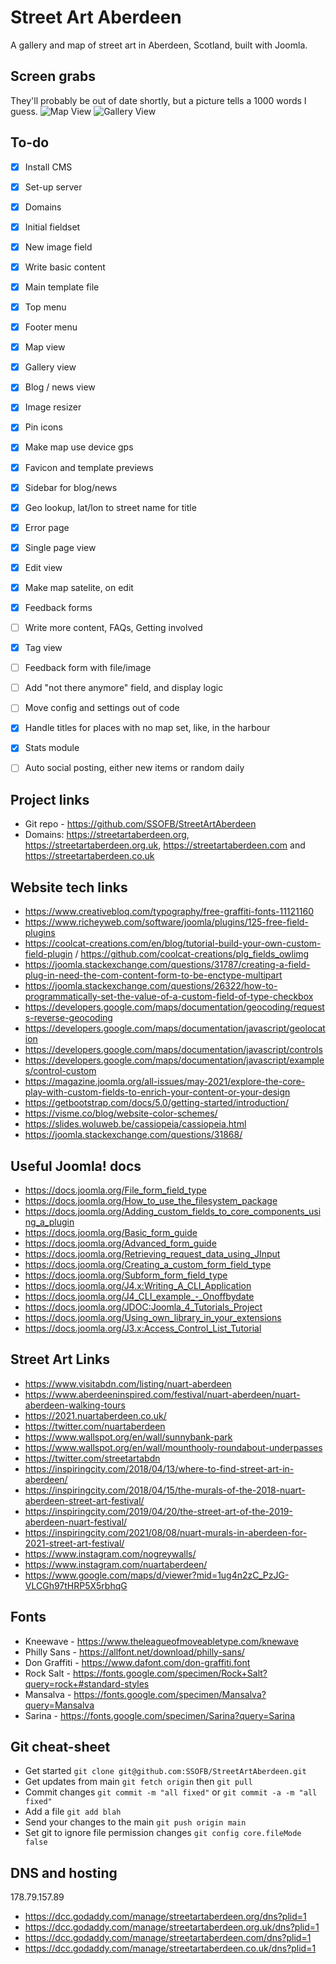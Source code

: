 # Street Art Aberdeen
A gallery and map of street art in Aberdeen, Scotland, built with Joomla.

## Screen grabs
They'll probably be out of date shortly, but a picture tells a 1000 words I guess.
![Map View](https://raw.githubusercontent.com/SSOFB/StreetArtAberdeen/main/graphics/StreetArtAberdeen_map.png) ![Gallery View](https://raw.githubusercontent.com/SSOFB/StreetArtAberdeen/main/graphics/StreetArtAberdeen_gallery.png)


## To-do
- [x] Install CMS
- [x] Set-up server
- [x] Domains
- [x] Initial fieldset
- [x] New image field
- [x] Write basic content
- [x] Main template file
- [x] Top menu
- [x] Footer menu
- [x] Map view
- [x] Gallery view
- [x] Blog / news view
- [x] Image resizer
- [x] Pin icons
- [x] Make map use device gps
- [x] Favicon and template previews
- [x] Sidebar for blog/news
- [x] Geo lookup, lat/lon to street name for title
- [x] Error page
- [x] Single page view
- [x] Edit view 
- [x] Make map satelite, on edit
- [x] Feedback forms
- [ ] Write more content, FAQs, Getting involved
- [x] Tag view
- [ ] Feedback form with file/image
- [ ] Add "not there anymore" field, and display logic
- [ ] Move config and settings out of code
- [x] Handle titles for places with no map set, like, in the harbour
- [x] Stats module
- [ ] Auto social posting, either new items or random daily


## Project links
* Git repo - https://github.com/SSOFB/StreetArtAberdeen
* Domains: https://streetartaberdeen.org, https://streetartaberdeen.org.uk, https://streetartaberdeen.com and https://streetartaberdeen.co.uk


## Website tech links
* https://www.creativebloq.com/typography/free-graffiti-fonts-11121160
* https://www.richeyweb.com/software/joomla/plugins/125-free-field-plugins
* https://coolcat-creations.com/en/blog/tutorial-build-your-own-custom-field-plugin / https://github.com/coolcat-creations/plg_fields_owlimg
* https://joomla.stackexchange.com/questions/31787/creating-a-field-plug-in-need-the-com-content-form-to-be-enctype-multipart
* https://joomla.stackexchange.com/questions/26322/how-to-programmatically-set-the-value-of-a-custom-field-of-type-checkbox
* https://developers.google.com/maps/documentation/geocoding/requests-reverse-geocoding
* https://developers.google.com/maps/documentation/javascript/geolocation
* https://developers.google.com/maps/documentation/javascript/controls
* https://developers.google.com/maps/documentation/javascript/examples/control-custom
* https://magazine.joomla.org/all-issues/may-2021/explore-the-core-play-with-custom-fields-to-enrich-your-content-or-your-design
* https://getbootstrap.com/docs/5.0/getting-started/introduction/
* https://visme.co/blog/website-color-schemes/
* https://slides.woluweb.be/cassiopeia/cassiopeia.html
* https://joomla.stackexchange.com/questions/31868/


## Useful Joomla! docs
* https://docs.joomla.org/File_form_field_type
* https://docs.joomla.org/How_to_use_the_filesystem_package
* https://docs.joomla.org/Adding_custom_fields_to_core_components_using_a_plugin
* https://docs.joomla.org/Basic_form_guide
* https://docs.joomla.org/Advanced_form_guide
* https://docs.joomla.org/Retrieving_request_data_using_JInput
* https://docs.joomla.org/Creating_a_custom_form_field_type
* https://docs.joomla.org/Subform_form_field_type
* https://docs.joomla.org/J4.x:Writing_A_CLI_Application
* https://docs.joomla.org/J4_CLI_example_-_Onoffbydate
* https://docs.joomla.org/JDOC:Joomla_4_Tutorials_Project
* https://docs.joomla.org/Using_own_library_in_your_extensions
* https://docs.joomla.org/J3.x:Access_Control_List_Tutorial


## Street Art Links
* https://www.visitabdn.com/listing/nuart-aberdeen
* https://www.aberdeeninspired.com/festival/nuart-aberdeen/nuart-aberdeen-walking-tours
* https://2021.nuartaberdeen.co.uk/
* https://twitter.com/nuartaberdeen
* https://www.wallspot.org/en/wall/sunnybank-park
* https://www.wallspot.org/en/wall/mounthooly-roundabout-underpasses
* https://twitter.com/streetartabdn
* https://inspiringcity.com/2018/04/13/where-to-find-street-art-in-aberdeen/
* https://inspiringcity.com/2018/04/15/the-murals-of-the-2018-nuart-aberdeen-street-art-festival/
* https://inspiringcity.com/2019/04/20/the-street-art-of-the-2019-aberdeen-nuart-festival/
* https://inspiringcity.com/2021/08/08/nuart-murals-in-aberdeen-for-2021-street-art-festival/
* https://www.instagram.com/nogreywalls/
* https://www.instagram.com/nuartaberdeen/
* https://www.google.com/maps/d/viewer?mid=1ug4n2zC_PzJG-VLCGh97tHRP5X5rbhqG



## Fonts
* Kneewave - https://www.theleagueofmoveabletype.com/knewave
* Philly Sans - https://allfont.net/download/philly-sans/
* Don Graffiti - https://www.dafont.com/don-graffiti.font
* Rock Salt - https://fonts.google.com/specimen/Rock+Salt?query=rock+#standard-styles
* Mansalva - https://fonts.google.com/specimen/Mansalva?query=Mansalva
* Sarina - https://fonts.google.com/specimen/Sarina?query=Sarina


## Git cheat-sheet
* Get started `git clone git@github.com:SSOFB/StreetArtAberdeen.git`
* Get updates from main `git fetch origin` then `git pull`
* Commit changes `git commit -m "all fixed"` or `git commit -a -m "all fixed"`
* Add a file `git add blah`
* Send your changes to the main `git push origin main`
* Set git to ignore file permission changes `git config core.fileMode false`


## DNS and hosting
178.79.157.89
* https://dcc.godaddy.com/manage/streetartaberdeen.org/dns?plid=1
* https://dcc.godaddy.com/manage/streetartaberdeen.org.uk/dns?plid=1
* https://dcc.godaddy.com/manage/streetartaberdeen.com/dns?plid=1
* https://dcc.godaddy.com/manage/streetartaberdeen.co.uk/dns?plid=1


